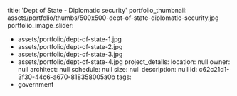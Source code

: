 title: 'Dept of State - Diplomatic security'
portfolio_thumbnail: assets/portfolio/thumbs/500x500-dept-of-state-diplomatic-security.jpg
portfolio_image_slider:
  - assets/portfolio/dept-of-state-1.jpg
  - assets/portfolio/dept-of-state-2.jpg
  - assets/portfolio/dept-of-state-3.jpg
  - assets/portfolio/dept-of-state-4.jpg
project_details:
  location: null
  owner: null
  architect: null
  schedule: null
  size: null
  description: null
id: c62c21d1-3f30-44c6-a670-818358005a0b
tags:
  - government
